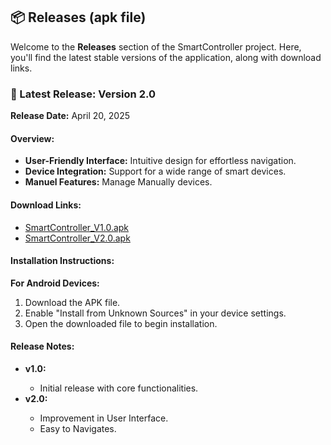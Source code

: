 ## 📦 Releases (apk file)

<p>Welcome to the <strong>Releases</strong> section of the SmartController project. Here, you'll find the latest stable versions of the application, along with download links.</p>

<h3>🔄 Latest Release: Version 2.0</h3>
<p><strong>Release Date:</strong> April 20, 2025</p>

<h4>Overview:</h4>
<ul>
  <li><strong>User-Friendly Interface:</strong> Intuitive design for effortless navigation.</li>
  <li><strong>Device Integration:</strong> Support for a wide range of smart devices.</li>
  <li><strong>Manuel Features:</strong> Manage Manually devices.</li>
</ul>

<h4>Download Links:</h4>
<ul>
  <li><a href="https://github.com/ajeyverma/smartcontroller/raw/refs/heads/main/Releases/smartController_V1.0.apk">SmartController_V1.0.apk</a></li>
  <li><a href="https://github.com/ajeyverma/smartcontroller/raw/refs/heads/main/Releases/smartController_V2.0.apk">SmartController_V2.0.apk</a></li>
</ul>

<h4>Installation Instructions:</h4>
<p><strong>For Android Devices:</strong></p>
<ol>
  <li>Download the APK file.</li>
  <li>Enable "Install from Unknown Sources" in your device settings.</li>
  <li>Open the downloaded file to begin installation.</li>
</ol>

<h4>Release Notes:</h4>
<ul>
  <li><strong>v1.0:</strong></li>
    <ul>
      <li>Initial release with core functionalities.</li>
    </ul>
  <li><strong>v2.0:</strong></li>
    <ul>
      <li>Improvement in User Interface.</li>
      <li>Easy to Navigates.</li>

 
